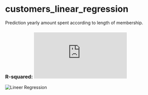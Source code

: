 # customers_linear_regression
Prediction yearly amount spent according to length of membership.

### R-squared: ![](https://latex.codecogs.com/gif.latex?R%5E%7B2%7D%20%3D%2062.50%20%25)

![Lineer Regression](https://github.com/gurselturkeri/customers_lineer_regression/blob/main/graph.png)
